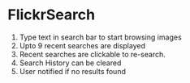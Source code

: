 # FlickrSearch

1. Type text in search bar to start browsing images
2. Upto 9 recent searches are displayed
3. Recent searches are clickable to re-search.
4. Search History can be cleared
5. User notified if no results found
